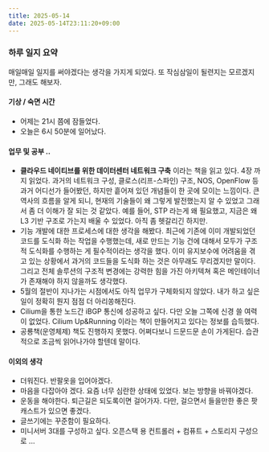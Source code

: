 ```yaml
---
title: 2025-05-14
date: 2025-05-14T23:11:20+09:00
---
```


### 하루 일지 요약

매일매일 일지를 써야겠다는 생각을 가지게 되었다.
또 작심삼일이 될련지는 모르겠지만, 그래도 해보자.

#### 기상 / 숙면 시간
- 어제는 21시 쯤에 잠들었다.
- 오늘은 6시 50분에 일어났다.

#### 업무 및 공부 ..
- **클라우드 네이티브를 위한 데이터센터 네트워크 구축** 이라는 책을 읽고 있다. 4장 까지 읽었다. 
    과거의 네트워크 구성, 클로스(리프-스파인) 구조, NOS, OpenFlow 등 과거 어디선가 들어봤던, 하지만 흩어져 있던 개념들이 한 곳에 모이는 느낌이다.
    큰 역사의 흐름을 알게 되니, 현재의 기술들이 왜 그렇게 발전했는지 알 수 있었고 그래서 좀 더 이해가 잘 되는 것 같았다.
    예를 들어, STP 라는게 왜 필요했고, 지금은 왜 L3 기반 구조로 가는지 배울 수 있었다. 아직 좀 헷갈리긴 하지만.
- 기능 개발에 대한 프로세스에 대한 생각을 해봤다. 최근에 기존에 이미 개발되었던 코드를 도식화 하는 작업을 수행했는데, 
    새로 만드는 기능 건에 대해서 모두가 구조적 도식화를 수행하는 게 필수적이라는 생각을 했다. 이미 유지보수에 어려움을 겪고 있는 상황에서 과거의 코드들을 도식화 하는 것은 아무래도 무리겠지만 말이다. 그리고 전체 솔루션의 구조적 변경에는 강력한 힘을 가진 아키텍쳐 혹은 메인테이너가 존재해야 하지 않을까도 생각했다.
- 5월의 절반이 지나가는 시점에서도 아직 업무가 구체화되지 않았다. 내가 하고 싶은 일이 정확히 뭔지 점점 더 아리쏭해진다.
- Cilium을 통한 노드간 iBGP 통신에 성공하고 싶다. 다만 오늘 그쪽에 신경 쓸 여력이 없었다. Cilium Up&Running 이라는 책이 만들어지고 있다는 정보를 습득했다.
- 공룡책(운영체제) 책도 진행하지 못했다. 어쩌다보니 드문드문 손이 가게된다. 습관적으로 조금씩 읽어나가야 할텐데 말이다.

#### 이외의 생각
- 더워진다. 반팔옷을 입어야겠다.
- 마음을 다잡아야 겠다. 요즘 너무 심란한 상태에 있었다. 보는 방향을 바꿔야겠다. 
- 운동을 해야한다. 퇴근길은 되도록이면 걸어가자. 다만, 걸으면서 들을만한 좋은 팟캐스트가 있으면 좋겠다.
- 글쓰기에는 꾸준함이 필요하다.
- 미니서버 3대를 구성하고 싶다. 오픈스택 용 컨트롤러 + 컴퓨트 + 스토리지 구성으로 ...